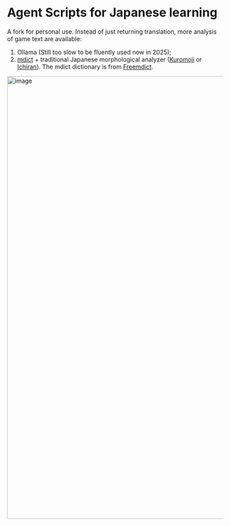 # Agent Scripts for Japanese learning

A fork for personal use. 
Instead of just returning translation, more analysis of game text are available: 
1. Ollama (Still too slow to be fluently used now in 2025); 
2. [mdict](https://github.com/terasum/js-mdict) + traditional Japanese morphological analyzer ([Kuromoji](https://github.com/takuyaa/kuromoji.js) or [Ichiran](https://github.com/tshatrov/ichiran)). The mdict dictionary is from [Freemdict](https://forum.freemdict.com/t/topic/11703). 



<img width="1714" height="1034" alt="image" src="https://github.com/user-attachments/assets/d2abb8a1-fc9e-4457-98cd-75e18ae51194" />
